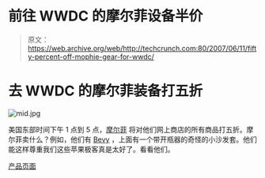 # 前往 WWDC 的摩尔菲设备半价

> 原文：<https://web.archive.org/web/http://techcrunch.com:80/2007/06/11/fifty-percent-off-mophie-gear-for-wwdc/>

# 去 WWDC 的摩尔菲装备打五折

![mid.jpg](img/af63da4a45ada9be4f8b53b4b4310298.png)

美国东部时间下午 1 点到 5 点，[摩尔菲](https://web.archive.org/web/20201125113251/https://crunchbase.com/organization/mophie) 将对他们网上商店的所有商品打五折。摩尔菲卖什么？例如，他们有 [Bevy](https://web.archive.org/web/20201125113251/http://crunchgear.com/2007/05/08/mophie-bevy-review/) ，上面有一个带开瓶器的奇怪的小沙发套。他们能这样尊重我们这些苹果极客真是太好了。看看他们。

[产品页面](https://web.archive.org/web/20201125113251/http://www.mophie.com/)